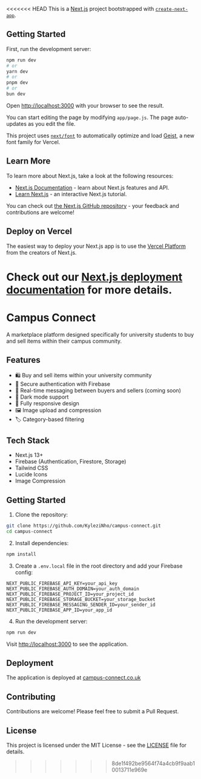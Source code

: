 <<<<<<< HEAD
This is a [Next.js](https://nextjs.org) project bootstrapped with [`create-next-app`](https://github.com/vercel/next.js/tree/canary/packages/create-next-app).

## Getting Started

First, run the development server:

```bash
npm run dev
# or
yarn dev
# or
pnpm dev
# or
bun dev
```

Open [http://localhost:3000](http://localhost:3000) with your browser to see the result.

You can start editing the page by modifying `app/page.js`. The page auto-updates as you edit the file.

This project uses [`next/font`](https://nextjs.org/docs/app/building-your-application/optimizing/fonts) to automatically optimize and load [Geist](https://vercel.com/font), a new font family for Vercel.

## Learn More

To learn more about Next.js, take a look at the following resources:

- [Next.js Documentation](https://nextjs.org/docs) - learn about Next.js features and API.
- [Learn Next.js](https://nextjs.org/learn) - an interactive Next.js tutorial.

You can check out [the Next.js GitHub repository](https://github.com/vercel/next.js) - your feedback and contributions are welcome!

## Deploy on Vercel

The easiest way to deploy your Next.js app is to use the [Vercel Platform](https://vercel.com/new?utm_medium=default-template&filter=next.js&utm_source=create-next-app&utm_campaign=create-next-app-readme) from the creators of Next.js.

Check out our [Next.js deployment documentation](https://nextjs.org/docs/app/building-your-application/deploying) for more details.
=======
# Campus Connect

A marketplace platform designed specifically for university students to buy and sell items within their campus community.

## Features

- 🛍️ Buy and sell items within your university community
- 🔐 Secure authentication with Firebase
- 💬 Real-time messaging between buyers and sellers (coming soon)
- 🌙 Dark mode support
- 📱 Fully responsive design
- 🖼️ Image upload and compression
- 🏷️ Category-based filtering

## Tech Stack

- Next.js 13+
- Firebase (Authentication, Firestore, Storage)
- Tailwind CSS
- Lucide Icons
- Image Compression

## Getting Started

1. Clone the repository:
```bash
git clone https://github.com/KyleziNho/campus-connect.git
cd campus-connect
```

2. Install dependencies:
```bash
npm install
```

3. Create a `.env.local` file in the root directory and add your Firebase config:
```env
NEXT_PUBLIC_FIREBASE_API_KEY=your_api_key
NEXT_PUBLIC_FIREBASE_AUTH_DOMAIN=your_auth_domain
NEXT_PUBLIC_FIREBASE_PROJECT_ID=your_project_id
NEXT_PUBLIC_FIREBASE_STORAGE_BUCKET=your_storage_bucket
NEXT_PUBLIC_FIREBASE_MESSAGING_SENDER_ID=your_sender_id
NEXT_PUBLIC_FIREBASE_APP_ID=your_app_id
```

4. Run the development server:
```bash
npm run dev
```

Visit [http://localhost:3000](http://localhost:3000) to see the application.

## Deployment

The application is deployed at [campus-connect.co.uk](https://campus-connect.co.uk)

## Contributing

Contributions are welcome! Please feel free to submit a Pull Request.

## License

This project is licensed under the MIT License - see the [LICENSE](LICENSE) file for details.
>>>>>>> 8de1f492be9564f74a4cb9f9aab10013711e969e
